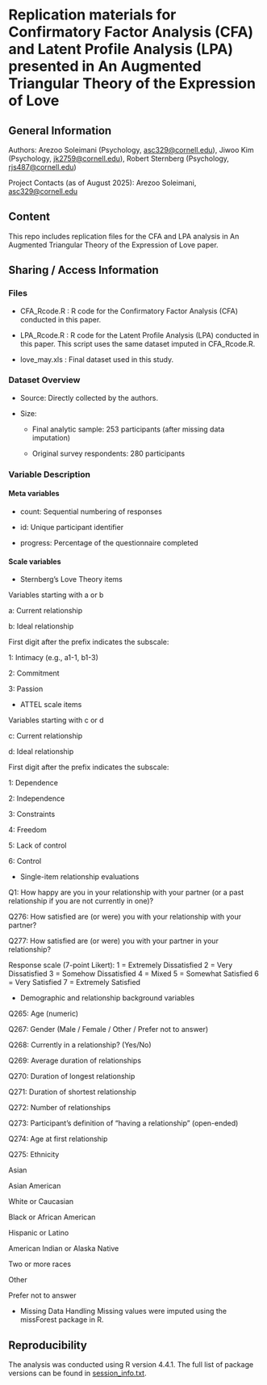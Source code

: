 # Replication materials for Confirmatory Factor Analysis (CFA) and Latent Profile Analysis (LPA) presented in An Augmented Triangular Theory of the Expression of Love

## General Information
Authors: Arezoo Soleimani (Psychology, asc329@cornell.edu), Jiwoo Kim (Psychology, jk2759@cornell.edu), Robert Sternberg (Psychology, rjs487@cornell.edu)

Project Contacts (as of August 2025): Arezoo Soleimani, asc329@cornell.edu

## Content
This repo includes replication files for the CFA and LPA analysis in An Augmented Triangular Theory of the Expression of Love paper.

## Sharing / Access Information

### Files

- CFA_Rcode.R : R code for the Confirmatory Factor Analysis (CFA) conducted in this paper.

- LPA_Rcode.R : R code for the Latent Profile Analysis (LPA) conducted in this paper. This script uses the same dataset imputed in CFA_Rcode.R.

- love_may.xls : Final dataset used in this study.

### Dataset Overview
- Source: Directly collected by the authors.
- Size:

  - Final analytic sample: 253 participants (after missing data imputation)

  - Original survey respondents: 280 participants

### Variable Description

#### Meta variables

- count: Sequential numbering of responses

- id: Unique participant identifier

- progress: Percentage of the questionnaire completed

#### Scale variables

- Sternberg’s Love Theory items

Variables starting with a or b

a: Current relationship

b: Ideal relationship

First digit after the prefix indicates the subscale:

1: Intimacy (e.g., a1-1, b1-3)

2: Commitment

3: Passion

- ATTEL scale items

Variables starting with c or d

c: Current relationship

d: Ideal relationship

First digit after the prefix indicates the subscale:

1: Dependence

2: Independence

3: Constraints

4: Freedom

5: Lack of control

6: Control

- Single-item relationship evaluations

Q1: How happy are you in your relationship with your partner (or a past relationship if you are not currently in one)?

Q276: How satisfied are (or were) you with your relationship with your partner?

Q277: How satisfied are (or were) you with your partner in your relationship?

Response scale (7-point Likert):
1 = Extremely Dissatisfied
2 = Very Dissatisfied
3 = Somehow Dissatisfied
4 = Mixed
5 = Somewhat Satisfied
6 = Very Satisfied
7 = Extremely Satisfied

- Demographic and relationship background variables

Q265: Age (numeric)

Q267: Gender (Male / Female / Other / Prefer not to answer)

Q268: Currently in a relationship? (Yes/No)

Q269: Average duration of relationships

Q270: Duration of longest relationship

Q271: Duration of shortest relationship

Q272: Number of relationships

Q273: Participant’s definition of “having a relationship” (open-ended)

Q274: Age at first relationship

Q275: Ethnicity

Asian

Asian American

White or Caucasian

Black or African American

Hispanic or Latino

American Indian or Alaska Native

Two or more races

Other

Prefer not to answer

- Missing Data Handling
Missing values were imputed using the missForest package in R.
## Reproducibility
The analysis was conducted using R version 4.4.1. The full list of package versions can be found in [session_info.txt](session_info.txt).
